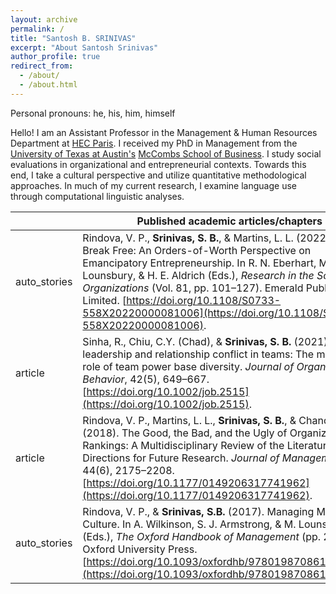 ```yaml
---
layout: archive
permalink: /
title: "Santosh B. SRINIVAS"
excerpt: "About Santosh Srinivas"
author_profile: true
redirect_from: 
  - /about/
  - /about.html
---
```

<i class="fa fa-code" aria-hidden="true"></i> Personal pronouns: he, his, him, himself <i class="fa fa-code" aria-hidden="true"></i>

Hello! I am an Assistant Professor in the Management & Human Resources Department at [HEC Paris](https://www.hec.edu/en). I received my PhD in Management from the [University of Texas at Austin's](https://www.utexas.edu/) [McCombs School of Business](https://www.mccombs.utexas.edu/). I study social evaluations in organizational and entrepreneurial contexts. Towards this end, I take a cultural perspective and utilize quantitative methodological approaches. In much of my current research, I examine language use through computational linguistic analyses.


|                                                              |Published academic articles/chapters|
|--------------------------------------------------------------|-----|
| <span class="material-symbols-outlined">auto_stories</span>  |Rindova, V. P., **Srinivas, S. B.**, & Martins, L. L. (2022). How to Break Free: An Orders-of-Worth Perspective on Emancipatory Entrepreneurship. In R. N. Eberhart, M. Lounsbury, & H. E. Aldrich (Eds.), _Research in the Sociology of Organizations_ (Vol. 81, pp. 101–127). Emerald Publishing Limited. [https://doi.org/10.1108/S0733-558X20220000081006](https://doi.org/10.1108/S0733-558X20220000081006). |
| <span class="material-symbols-outlined">article</span>       |Sinha, R., Chiu, C.Y. (Chad), & **Srinivas, S. B.** (2021). Shared leadership and relationship conflict in teams: The moderating role of team power base diversity. _Journal of Organizational Behavior_, 42(5), 649–667. [https://doi.org/10.1002/job.2515](https://doi.org/10.1002/job.2515). |
| <span class="material-symbols-outlined">article</span>       |Rindova, V. P., Martins, L. L., **Srinivas, S. B.**, & Chandler, D. (2018). The Good, the Bad, and the Ugly of Organizational Rankings: A Multidisciplinary Review of the Literature and Directions for Future Research. _Journal of Management_, 44(6), 2175–2208. [https://doi.org/10.1177/0149206317741962](https://doi.org/10.1177/0149206317741962). |
| <span class="material-symbols-outlined">auto_stories</span> |Rindova, V. P., & **Srinivas, S.B.** (2017). Managing Meaning—Culture. In A. Wilkinson, S. J. Armstrong, & M. Lounsbury (Eds.), _The Oxford Handbook of Management_ (pp. 256–275). Oxford University Press. [https://doi.org/10.1093/oxfordhb/9780198708612.013.14](https://doi.org/10.1093/oxfordhb/9780198708612.013.14).|









